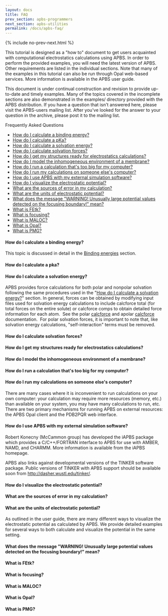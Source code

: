 ```yaml
---
layout: docs
title: FAQ
prev_section: apbs-programmers
next_section: apbs-utilities
permalink: /docs/apbs-faq/
---
```



{% include no-prev-next.html %}



This tutorial is designed as a "how to" document to get users acquainted with computational electrostatics calculations using APBS. In order to perform the provided examples, you will need the latest version of APBS. Other requirements are listed in the individual sections.
Note that many of the examples in this tutorial can also be run through Opal web-based services. More information is available in the APBS user guide.

This document is under continual construction and revision to provide up-to-date and timely examples. Many of the topics covered in the incomplete sections are also demonstrated in the examples/ directory provided with the APBS distribution.  If you have a question that isn't answered here, please visit the APBS-users mailing list. After you've looked for the answer to your question in the archive, please post it to the mailing list.

Frequently Asked Questions

- [How do I calculate a binding energy?](#binding-energy)
- [How do I calculate a pKa?](#calculate-pka)
- [How do I calculate a solvation energy?](#calculate-energy)
- [How do I calculate solvation forces?](#calculate-forces)
- [How do I get my structures ready for electrostatics calculations?](#structures)
- [How do I model the inhomogeneous environment of a membrane?](#membrane)
- [How do I run a calculation that's too big for my computer?](#mycomputer-calculation)
- [How do I run my calculations on someone else's computer?](#othercomputer-calculation)
- [How do I use APBS with my external simulation software?](#simulation-software)
- [How do I visualize the electrostatic potential?](#elecrostatic-potential)
- [What are the sources of error in my calculation?](#calculation-error)
- [What are the units of electrostatic potential?](#units-potential)
- [What does the message "WARNING! Unusually large potential values detected on the focusing boundary!" mean?](#warning-message)
- [What is FEtk?](#fetk)
- [What is focusing?](#focusing)
- [What is MALOC?](#maloc)
- [What is Opal?](#opal)
- [What is PMG?](#pmg)


<h4 id="binding-energy">How do I calculate a binding energy?</h4>

This topic is discussed in detail in the [Binding energies](/examples/binding_energies/) section.


<h4 id="calculate-pka">How do I calculate a pka?</h4>


<h4 id="calculate-energy">How do I calculate a solvation energy?</h4>
APBS provides force calculations for both polar and nonpolar solvation following the same procedures used in the "<a href="http://www.poissonboltzmann.org/apbs/frequently-asked-questions/how-do-i-calculate-a-solvation-energy">How do I calculate a solvation energy?</a>" section. In general, forces can be obtained by modifying input files used for solvation energy calculations to include calcforce total (for total forces on the entire solute) or calcforce comps to obtain detailed force information for each atom.  See the polar <a href="http://www.poissonboltzmann.org/apbs/user-guide/running-apbs/input-files/elec-input-file-section/elec-keywords/cac">calcforce</a> and apolar <a href="http://www.poissonboltzmann.org/apbs/user-guide/running-apbs/input-files/apolar-input-file-section/apolar-keywords/calcforce">calcforce</a> documentation.  For polar solvation forces, it is important to note that, like solvation energy calculations, "self-interaction" terms must be removed.


<h4 id="calculate-forces">How do I calculate solvation forces?</h4>


<h4 id="structures">How do I get my structures ready for electrostatics calculations?</h4>


<h4 id="membrane">How do I model the inhomogeneous environment of a membrane?</h4>


<h4 id="mycomputer-calculation">How do I run a calculation that's too big for my computer?</h4>


<h4 id="othercomputer-calculation">How do I run my calculations on someone else's computer?</h4>
There are many cases where it is inconvenient to run calculations on your own computer: your calculation may require more resources (memory, etc.) than available on your system, you may have many calculations to run, etc. There are two primary mechanisms for running APBS on external resources: the APBS Opal client and the PDB2PQR web interface.
<h4 id="simulation-software">How do I use APBS with my external simulation software?</h4>
Robert Konecny (McCammon group) has developed the iAPBS package which provides a C/C++/FORTRAN interface to APBS for use with AMBER, NAMD, and CHARMM. More information is available from the iAPBS homepage.

APBS also links against developmental versions of the TINKER software package. Public versions of TINKER with APBS support should be available soon from http://dasher.wustl.edu/tinker/.


<h4 id="electrostatic-potential">How do I visualize the electrostatic potential?</h4>


<h4 id="calculation-error">What are the sources of error in my calculation?</h4>


<h4 id="units-potential">What are the units of electrostatic potential?</h4>
As outlined in the user guide, there are many different ways to visualize the electrostatic potential as calculated by APBS.  We provide detailed examples for several ways to both calculate and visualize the potential in the same setting.


<h4 id="warning-message">What does the message "WARNING! Unusually large potential values detected on the focusing boundary!" mean?</h4>


<h4 id="fetk">What is FEtk?</h4>


<h4 id="focusing">What is focusing?</h4>


<h4 id="maloc">What is MALOC?</h4>


<h4 id="opal">What is Opal?</h4>


<h4 id="pmg">What is PMG?</h4>
